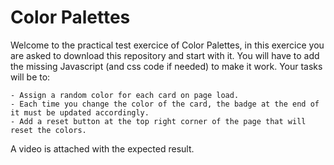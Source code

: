 # Color Palettes

Welcome to the practical test exercice of Color Palettes, in this exercice you are asked to download this repository and start with it. You will have to add the missing Javascript (and css code if needed) to make it work.
Your tasks will be to: 
    
    - Assign a random color for each card on page load.
    - Each time you change the color of the card, the badge at the end of it must be updated accordingly.
    - Add a reset button at the top right corner of the page that will reset the colors.
    
A video is attached with the expected result.

